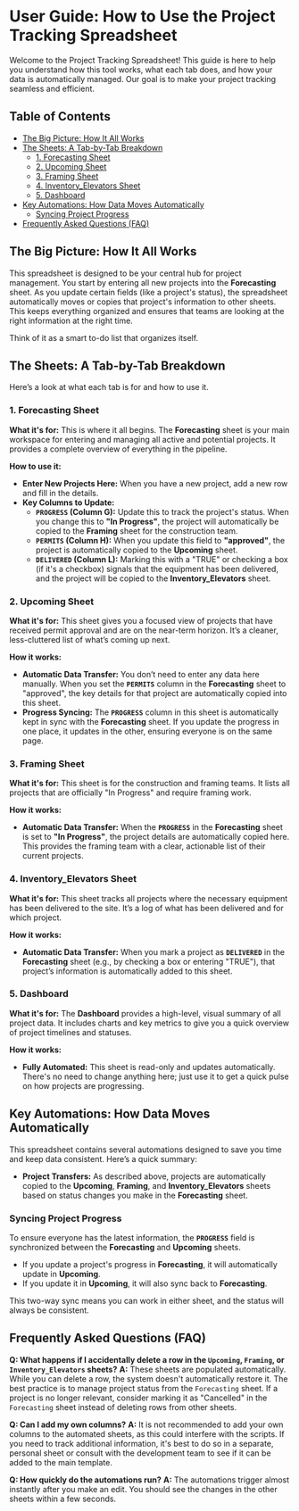 # User Guide: How to Use the Project Tracking Spreadsheet

Welcome to the Project Tracking Spreadsheet! This guide is here to help you understand how this tool works, what each tab does, and how your data is automatically managed. Our goal is to make your project tracking seamless and efficient.

## Table of Contents
- [The Big Picture: How It All Works](#the-big-picture-how-it-all-works)
- [The Sheets: A Tab-by-Tab Breakdown](#the-sheets-a-tab-by-tab-breakdown)
  - [1. Forecasting Sheet](#1-forecasting-sheet)
  - [2. Upcoming Sheet](#2-upcoming-sheet)
  - [3. Framing Sheet](#3-framing-sheet)
  - [4. Inventory_Elevators Sheet](#4-inventory_elevators-sheet)
  - [5. Dashboard](#5-dashboard)
- [Key Automations: How Data Moves Automatically](#key-automations-how-data-moves-automatically)
  - [Syncing Project Progress](#syncing-project-progress)
- [Frequently Asked Questions (FAQ)](#frequently-asked-questions-faq)

## The Big Picture: How It All Works

This spreadsheet is designed to be your central hub for project management. You start by entering all new projects into the **Forecasting** sheet. As you update certain fields (like a project's status), the spreadsheet automatically moves or copies that project's information to other sheets. This keeps everything organized and ensures that teams are looking at the right information at the right time.

Think of it as a smart to-do list that organizes itself.

## The Sheets: A Tab-by-Tab Breakdown

Here’s a look at what each tab is for and how to use it.

### 1. Forecasting Sheet

**What it's for:** This is where it all begins. The **Forecasting** sheet is your main workspace for entering and managing all active and potential projects. It provides a complete overview of everything in the pipeline.

**How to use it:**
-   **Enter New Projects Here:** When you have a new project, add a new row and fill in the details.
-   **Key Columns to Update:**
    -   **`PROGRESS` (Column G):** Update this to track the project's status. When you change this to **"In Progress"**, the project will automatically be copied to the **Framing** sheet for the construction team.
    -   **`PERMITS` (Column H):** When you update this field to **"approved"**, the project is automatically copied to the **Upcoming** sheet.
    -   **`DELIVERED` (Column L):**  Marking this with a "TRUE" or checking a box (if it's a checkbox) signals that the equipment has been delivered, and the project will be copied to the **Inventory_Elevators** sheet.

### 2. Upcoming Sheet

**What it's for:** This sheet gives you a focused view of projects that have received permit approval and are on the near-term horizon. It’s a cleaner, less-cluttered list of what’s coming up next.

**How it works:**
-   **Automatic Data Transfer:** You don’t need to enter any data here manually. When you set the **`PERMITS`** column in the **Forecasting** sheet to "approved", the key details for that project are automatically copied into this sheet.
-   **Progress Syncing:** The **`PROGRESS`** column in this sheet is automatically kept in sync with the **Forecasting** sheet. If you update the progress in one place, it updates in the other, ensuring everyone is on the same page.

### 3. Framing Sheet

**What it's for:** This sheet is for the construction and framing teams. It lists all projects that are officially "In Progress" and require framing work.

**How it works:**
-   **Automatic Data Transfer:** When the **`PROGRESS`** in the **Forecasting** sheet is set to **"In Progress"**, the project details are automatically copied here. This provides the framing team with a clear, actionable list of their current projects.

### 4. Inventory_Elevators Sheet

**What it's for:** This sheet tracks all projects where the necessary equipment has been delivered to the site. It’s a log of what has been delivered and for which project.

**How it works:**
-   **Automatic Data Transfer:** When you mark a project as **`DELIVERED`** in the **Forecasting** sheet (e.g., by checking a box or entering "TRUE"), that project’s information is automatically added to this sheet.

### 5. Dashboard

**What it's for:** The **Dashboard** provides a high-level, visual summary of all project data. It includes charts and key metrics to give you a quick overview of project timelines and statuses.

**How it works:**
-   **Fully Automated:** This sheet is read-only and updates automatically. There's no need to change anything here; just use it to get a quick pulse on how projects are progressing.

## Key Automations: How Data Moves Automatically

This spreadsheet contains several automations designed to save you time and keep data consistent. Here’s a quick summary:

-   **Project Transfers:** As described above, projects are automatically copied to the **Upcoming**, **Framing**, and **Inventory_Elevators** sheets based on status changes you make in the **Forecasting** sheet.

### Syncing Project Progress

To ensure everyone has the latest information, the **`PROGRESS`** field is synchronized between the **Forecasting** and **Upcoming** sheets.
-   If you update a project's progress in **Forecasting**, it will automatically update in **Upcoming**.
-   If you update it in **Upcoming**, it will also sync back to **Forecasting**.

This two-way sync means you can work in either sheet, and the status will always be consistent.

## Frequently Asked Questions (FAQ)

**Q: What happens if I accidentally delete a row in the `Upcoming`, `Framing`, or `Inventory_Elevators` sheets?**
**A:** These sheets are populated automatically. While you can delete a row, the system doesn't automatically restore it. The best practice is to manage project status from the `Forecasting` sheet. If a project is no longer relevant, consider marking it as "Cancelled" in the `Forecasting` sheet instead of deleting rows from other sheets.

**Q: Can I add my own columns?**
**A:** It is not recommended to add your own columns to the automated sheets, as this could interfere with the scripts. If you need to track additional information, it's best to do so in a separate, personal sheet or consult with the development team to see if it can be added to the main template.

**Q: How quickly do the automations run?**
**A:** The automations trigger almost instantly after you make an edit. You should see the changes in the other sheets within a few seconds.